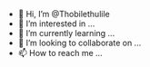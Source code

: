 - 👋 Hi, I’m @Thobilethulile
- 👀 I’m interested in ...
- 🌱 I’m currently learning ...
- 💞️ I’m looking to collaborate on ...
- 📫 How to reach me ...

<!---
Thobilethulile/Thobilethulile is a ✨ special ✨ repository because its `README.md` (this file) appears on your GitHub profile.
You can click the Preview link to take a look at your changes.
--->

